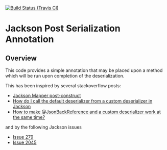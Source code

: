[![Build Status (Travis CI)](https://travis-ci.org/rnc/jackson-annotation.svg?branch=master)](https://travis-ci.org/rnc/jackson-annotation.svg?branch=master)



# Jackson Post Serialization Annotation

## Overview

This code provides a simple annotation that may be placed upon a method which will be run upon completion of the deserialization.

This has been inspired by several stackoverflow posts:

* [Jackson Mapper post-construct](https://stackoverflow.com/questions/6834677/jackson-mapper-post-construct/6834831#6834831)
* [How do I call the default deserializer from a custom deserializer in Jackson](https://stackoverflow.com/questions/18313323/how-do-i-call-the-default-deserializer-from-a-custom-deserializer-in-jackson/18405958#18405958)
* [How to make @JsonBackReference and a custom deserializer work at the same time?](https://stackoverflow.com/questions/55924605/jackson-how-to-make-jsonbackreference-and-a-custom-deserializer-work-at-the-sa)

and by the following Jackson issues
* [Issue 279](https://github.com/FasterXML/jackson-databind/issues/279)
* [Issue 2045](https://github.com/FasterXML/jackson-databind/issues/2045)